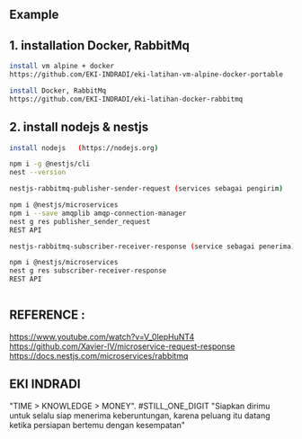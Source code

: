

## Example

## 1. installation Docker, RabbitMq
```bash
install vm alpine + docker
https://github.com/EKI-INDRADI/eki-latihan-vm-alpine-docker-portable

install Docker, RabbitMq
https://github.com/EKI-INDRADI/eki-latihan-docker-rabbitmq
```

## 2. install nodejs & nestjs

```bash
install nodejs   (https://nodejs.org)

npm i -g @nestjs/cli
nest --version
```

```bash
nestjs-rabbitmq-publisher-sender-request (services sebagai pengirim)

npm i @nestjs/microservices
npm i --save amqplib amqp-connection-manager
nest g res publisher_sender_request
REST API

nestjs-rabbitmq-subscriber-receiver-response (service sebagai penerima)

npm i @nestjs/microservices
nest g res subscriber-receiver-response
REST API



```

## REFERENCE :
https://www.youtube.com/watch?v=V_0lepHuNT4
https://github.com/Xavier-IV/microservice-request-response
https://docs.nestjs.com/microservices/rabbitmq


## EKI INDRADI

"TIME > KNOWLEDGE > MONEY". #STILL_ONE_DIGIT
"Siapkan dirimu untuk selalu siap menerima keberuntungan,
karena peluang itu datang ketika persiapan bertemu dengan kesempatan"
